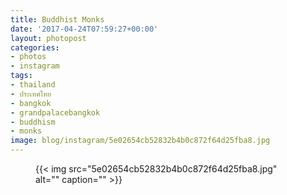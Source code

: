 ```yaml
---
title: Buddhist Monks
date: '2017-04-24T07:59:27+00:00'
layout: photopost
categories:
- photos
- instagram
tags:
- thailand
- ประเทศไทย
- bangkok
- grandpalacebangkok
- buddhism
- monks
image: blog/instagram/5e02654cb52832b4b0c872f64d25fba8.jpg
---
```


<figure class="photo photo--square">
  {{< img src="5e02654cb52832b4b0c872f64d25fba8.jpg" alt="" caption="" >}}

</figure>



